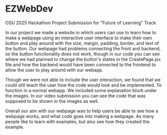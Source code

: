 # EZWebDev
OSU 2025 Hackathon Project Submission for "Future of Learning" Track


In our project we made a website in which users can use to learn how to make a webpage using an interactive user interface to make their own button and play around with the size, margin, padding, border, and text of the button. Our webpage had problems connecting the front and backend, so the button functionality does not work, though in our code you can see where we had planned to change the button's states in the CreatePage.jsx file and how the backend would have been connected to the frontend to allow the user to play around with our webapp.

Though we were not able to include the user interaction, we found that we could still teach the user how the code would look and be implemented. To function in a normal webapp. We included some explanation blurb under the images. In our video submission you can see the code that was supposed to be shown in the images as well.

Overall our aim with our webpage was to help users be able to see how a webpage works, and what code goes into making a webpage. As many people like to learn with examples, but also see how they created the example.
